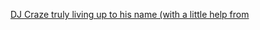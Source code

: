 ---
layout: post
wordpress_id: 612
wordpress_url: http://noesbueno.com/archives/612
date: '2010-05-12 23:00:55 -0500'
date_gmt: '2010-05-13 04:00:55 -0500'
body: |
  <p><a href="http://blog.turntablelab.com/2010/05/post_770.html">DJ Craze truly living up to his name (with a little help from</a></p>
---